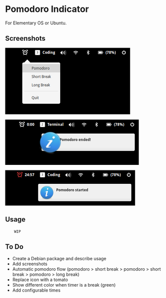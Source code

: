 # Pomodoro Indicator

For Elementary OS or Ubuntu.

## Screenshots

![](screenshots/1.png)

![](screenshots/2.png)

![](screenshots/3.png)

## Usage

        WIP

## To Do

* Create a Debian package and describe usage
* Add screenshots
* Automatic pomodoro flow (pomodoro > short break > pomodoro > short break > pomodoro > long break)
* Replace icon with a tomato
* Show different color when timer is a break (green) 
* Add configurable times
